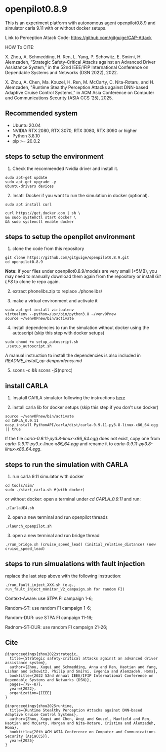 # openpilot0.8.9
This is an experiment platform with autonomous agent openpilot0.8.9 and simulator carla 9.11 with or without docker setups.

Link to Perception Attack Code: https://github.com/gitguige/CAP-Attack


HOW To CITE:

X. Zhou, A. Schmedding, H. Ren, L. Yang, P. Schowitz, E. Smirni, H. Alemzadeh, “Strategic Safety-Critical Attacks against an Advanced Driver Assistance System,” in the 52nd IEEE/IFIP International Conference on Dependable Systems and Networks (DSN 2022), 2022.

X. Zhou, A. Chen, Ma. Kouzel, H. Ren, M. McCarty, C. Nita-Rotaru, and H. Alemzadeh, "Runtime Stealthy Perception Attacks against DNN-based Adaptive Cruise Control Systems," in ACM Asia Conference on Computer and Communications Security (ASIA CCS ’25), 2025.


## Recommended system
* Ubuntu 20.04
* NVIDIA RTX 2080, RTX 3070, RTX 3080, RTX 3090 or higher
* Python 3.8.10
* pip >= 20.0.2

## steps to setup the environment
1. Check the recommended Nvidia driver and install it.
```
sudo apt-get update
sudo apt-get upgrade -y
ubuntu-drivers devices
```

2. Insatll Docker if you want to run the simulation in docker (optional).
```
sudo apt install curl

curl https://get.docker.com | sh \
&& sudo systemctl start docker \
&& sudo systemctl enable docker
```

## steps to setup the openpilot environment
1. clone the code from this repository
```
git clone https://github.com/gitguige/openpilot0.8.9.git
cd openpilot0.8.9
```
**Note:** if your files under openpilot0.8.9/models are very small (<5MB), you may need to manually download them again from the repository or install *Git LFS* to clone te repo again.


2. extract phonelibs.zip to replace ./phonelibs/

3. make a virtual environment and activate it
```
sudo apt-get install virtualenv
virtualenv --python=/usr/bin/python3.8 ~/venvOPnew
source ~/venvOPnew/bin/activate
```

4. install dependencies to run the simulation without docker using the autoscript (skip this step with docker setups)

```
sudo chmod +x setup_autoscript.sh
./setup_autoscript.sh
```
   A manual instruction to install the dependencies is also included in *README_install_op-denpendency.md* 

5. scons -c && scons -j$(nproc)


## install CARLA
1. Insatall CARLA simulator following the instructions [here](http://carla.readthedocs.io/en/0.9.11/start_quickstart/)

2. install carla lib for docker setups (skip this step if you don't use docker)
```
source ~/venvOPnew/bin/activate
cd CARLA_0.9.11
easy_install PythonAPI/carla/dist/carla-0.9.11-py3.8-linux-x86_64.egg || true
```
If the file *carla-0.9.11-py3.8-linux-x86_64.egg* does not exist, copy one from *carla-0.9.11-py3.x-linux-x86_64.egg* and rename it to *carla-0.9.11-py3.8-linux-x86_64.egg*.

## steps to run the simulation with CARLA
1. run carla 9.11 simulator with docker
```
cd tools/sim/ 
sudo ./start_carla.sh #(with docker)
```
   or without docker: open a terminal under *cd CARLA_0.9.11* and run:
```
./CarlaUE4.sh
```

2. open a new terminal and run openpilot threads
```
./launch_openpilot.sh 
```

3. open a new terminal and run bridge thread
```
./run_bridge.sh (cruise_speed_lead) (initial_relative_distance) (new cruise_speed_lead)
```

## steps to run simualations with fault injection
replace the last step above with the following instruction:
```
./run_fault_inject_XXX.sh (e.g., run_fault_inject_monitor_V2_campaign.sh for random FI)
```
Context-Aware: use STPA FI campaign 1-6;

Random-ST: use random FI campaign 1-6;

Random-DUR: use STPA FI canpaign 11-16;

Radnom-ST-DUR: use random FI campaign 21-26;


## Cite
```
@inproceedings{zhou2022strategic,
  title={Strategic safety-critical attacks against an advanced driver assistance system},
  author={Zhou, Xugui and Schmedding, Anna and Ren, Haotian and Yang, Lishan and Schowitz, Philip and Smirni, Evgenia and Alemzadeh, Homa},
  booktitle={2022 52nd Annual IEEE/IFIP International Conference on Dependable Systems and Networks (DSN)},
  pages={79--87},
  year={2022},
  organization={IEEE}
}

@inproceedings{zhou2025runtime,
  title={Runtime Stealthy Perception Attacks against DNN-based Adaptive Cruise Control Systems},
  author={Zhou, Xugui and Chen, Anqi and Kouzel, Maxfield and Ren, Haotian and McCarty, Morgan and Nita-Rotaru, Cristina and Alemzadeh, Homa},
  booktitle={20th ACM ASIA Conference on Computer and Communications Security (AsiaCCS)},
  year={2025}
}
```
